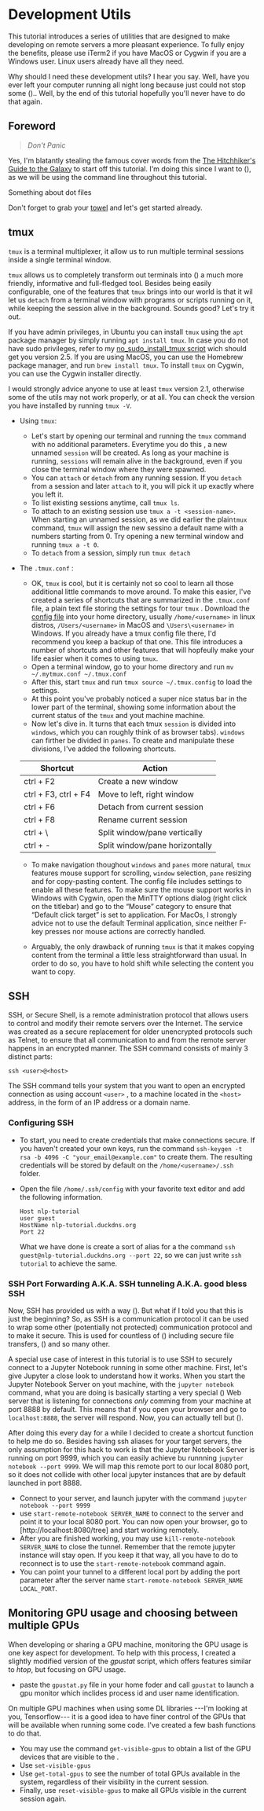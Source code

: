 #  Development Utils 

This tutorial introduces a series of utilities that are designed to make developing on remote servers a more pleasant experience. To fully enjoy the benefits, please use iTerm2 if you have MacOS or Cygwin if you are a Windows user. Linux users already have all they need.

Why should I need these development utils? I hear you say. Well, have you ever left your computer running all night long because just could not stop some ().. Well, by the end of this tutorial hopefully you'll never have to do that again.

## Foreword

> *Don't Panic*

Yes, I'm blatantly stealing the famous cover words from the [The Hitchhiker's Guide to the Galaxy](https://en.wikipedia.org/wiki/The_Hitchhiker%27s_Guide_to_the_Galaxy) to start off this tutorial. I'm doing this since I want to (), as we will be using the command line throughout this tutorial.

Something about dot files

Don't forget to grab your [towel](https://en.wikipedia.org/wiki/Towel_Day) and let's get started already.  



## tmux

`tmux` is a terminal multiplexer, it allow us to run multiple terminal sessions inside a single terminal window.  

`tmux` allows us to completely transform out terminals into () a much more friendly, informative  and full-fledged tool. Besides being easily configurable,  one of the features that `tmux` brings into our world is that it wil let us `detach` from a terminal window with programs or scripts running  on it, while keeping the session alive in the background.  Sounds good? Let's try it out.

If you have admin privileges, in Ubuntu you can install `tmux` using the `apt` package manager by simply running `apt install tmux`. In case you do not have sudo privileges, refer to my [no_sudo_install_tmux script](https://gist.github.com/epochx/2abc52902ce99c2a3c8907ccad927581) wich should get you version 2.5. If you are using MacOS, you can use the Homebrew package manager, and run `brew install tmux`. To install `tmux` on Cygwin, you can use the Cygwin installer directly.

 I would strongly advice anyone to use at least `tmux` version 2.1, otherwise some of the utils  may not work properly, or at all. You can check the version you have installed by running `tmux -V`.

- Using `tmux`:

  - Let's start by opening our terminal and running the `tmux` command with no additional parameters. Everytime you do this , a new unnamed `session` will be created. As long as your machine is running,  `sessions` will remain alive in the background, even if you close the terminal window where they were spawned. 
  - You can `attach` or `detach` from any running session.  If you `detach` from a session and later `attach` to it, you will pick it up exactly where you left it.
  - To list existing sessions anytime, call `tmux ls`.
  - To attach to an existing session use `tmux a -t <session-name>`. When starting an unnamed session, as we did earlier the plain`tmux` command,  `tmux` will assign the new sessino a default name with a numbers starting from 0. Try opening a new terminal window and running `tmux a -t 0`.
  - To `detach` from a session, simply run `tmux detach` 

- The `.tmux.conf` :

  - OK, `tmux` is cool, but it is certainly not so cool to learn all those additional little commands to move around. To make this easier, I've created a series of shortcuts that are summarized in the `.tmux.conf` file, a plain text file storing the settings for tour `tmux` . Download the [config  file](https://gist.githubusercontent.com/epochx/bb980b78cfafde90457d7202ab90502a/raw/7d6083f9c18a5b57fd10c2f871df6f4a401b1a1d/.mytmux.conf) into your home directory, usually `/home/<username>` in linux distros, `/Users/<username>` in MacOS and `\Users\<username>` in Windows\. If you already have a tmux config file there, I'd recommend you keep a backup of that one. This file introduces a number of shortcuts and other features that will hopfeully make your life easier when it comes to using `tmux`.  
  - Open a terminal window, go to your home directory and run `mv ~/.mytmux.conf ~/.tmux.conf `
  - After this,  start `tmux` and run `tmux source ~/.tmux.config` to load the settings. 
  - At this point you've probably noticed a super nice status bar in the lower part of the terminal,  showing some information about the current status of the `tmux` and yout machine machine.
  - Now let's dive in. It turns that each tmux `session` is divided into `windows`, which you can roughly think of  as browser tabs). `windows` can firther be divided in `panes`. To create and manipulate these divisions,  I've added  the following shortcuts.

  | Shortcut              | Action                         |
  | --------------------- | ------------------------------ |
  | ctrl + F2             | Create a new window            |
  | ctrl + F3,  ctrl + F4 | Move to left, right window     |
  | ctrl + F6             | Detach from current session    |
  | ctrl + F8             | Rename current session         |
  | ctrl + \              | Split window/pane vertically   |
  | ctrl + -              | Split window/pane horizontally |

  - To make navigation thoughout `windows` and `panes` more natural, `tmux` features  mouse support for scrolling, `window` selection, `pane` resizing and for copy-pasting content. The config file includes settings to enable all these features. To make sure the mouse support works in Windows with Cygwin, open the MinTTY options dialog (right click on the titlebar) and go to the “Mouse” category to ensure that “Default click target” is set to application. For MacOs, I strongly advice not to use the default Terminal application, since neither F-key presses nor mouse actions are correctly handled.

  - Arguably, the only drawback of running `tmux` is that it makes copying content from the terminal a little less straightforward than usual. In order to do so, you have to hold shift while selecting the content you want to copy.  


## SSH 

SSH, or Secure Shell, is a remote administration protocol that allows users to control and  modify their remote servers over the Internet. The service was created as a secure replacement for older unencrypted protocols such as Telnet,  to ensure that all communication to and from the remote server happens in an encrypted manner. The SSH command consists of mainly 3 distinct parts:

`ssh <user>@<host>`

The SSH command tells your system that you want to open an encrypted connection as using  account `<user>` , to a machine located in the `<host>` address, in the form of an IP address or a domain name. 

### Configuring SSH

- To start, you need to create credentials that make connections secure. If you haven't created your own keys, run the command `ssh-keygen -t rsa -b 4096 -C "your_email@example.com"` to create them. The resulting credentials will be stored by default on the `/home/<username>/.ssh` folder.

- Open the file `/home/.ssh/config` with your favorite text editor and add the following information.

  ```
  Host nlp-tutorial 
  user guest
  HostName nlp-tutorial.duckdns.org 
  Port 22
  ```

  What we have done is create a sort of alias for a the command `ssh guest@nlp-tutorial.duckdns.org --port 22`, so we can just write `ssh tutorial` to achieve the same. 

   

### SSH Port Forwarding A.K.A. SSH tunneling A.K.A. good bless SSH

Now, SSH has provided us with a way (). But what if I told you that this is just the beginning? So, as SSH is a communication protocol it can be used to wrap some other (potentially not protected) communication protocol and to make it secure. This is used for countless of () including secure file transfers, () and so many other.

A special use case of interest in this tutorial is to use SSH to securely connect to a Jupyter Notebook running in some other machine. First, let's give Jupyter a close look to understand how it works.  When you start the Jupyter Notebook Server on yout machine, with the `jupyter notebook` command, what you are doing is basically starting a very special () Web server that is listening for connections *only* comming from your machine at port 8888 by default. This means that if you open your browser and go to `localhost:8888`, the server will respond. Now, you can actually tell but (). 



 After doing this every day for a while I decided to create a shortcut function to help me do so. Besides having ssh aliases for your target servers, the only assumption for this hack to work is that the Jupyter Notebook Server is running on port 9999, which you can easily achieve bu runnning `jupyter notebook --port 9999`. We will map this remote port to our local 8080 port, so it does not collide with other local jupyter instances that are by default launched in port 8888. 

- Connect to your server, and launch jupyter with the command `jupyter notebook --port 9999` 
- use `start-remote-notebook SERVER_NAME` to connect to the server and point it to your local 8080 port. You can now open your browser, go to [http://localhost:8080/tree] and start working remotely.
- After you are finished working, you may use `kill-remote-notebook SERVER_NAME` to close the tunnel. Remember that the remote jupyter instance will stay open. If you keep it that way, all you have to do to reconnect is to use  the `start-remote-notebook` command again.
- You can point your tunnel to a different local port by adding the port parameter after the server name `start-remote-notebook SERVER_NAME LOCAL_PORT`.

## Monitoring GPU usage and choosing between multiple GPUs

When developing or sharing a GPU machine, monitoring the GPU usage is one key aspect for development. To help with this process, I created a slightly modified version of the *gpustat* script, which offers features similar to *htop*, but focusing on GPU usage.
- paste the `gpustat.py` file in your home foder and call `gpustat` to launch a gpu monitor which inclides process id and user name identification.

On multiple GPU machines when using some DL libraries ---I'm looking at you, Tensorflow---  it is a good idea to have finer control of the GPUs that will be available when running some code.  I've created a few bash functions to do that.
- You may use the command `get-visible-gpus` to obtain a list of the GPU devices that are visible to the .
- Use `set-visible-gpus `
- Use `get-total-gpus` to see the number of total GPUs available in the system, regardless of their visibility in the current session.
- Finally, use `reset-visible-gpus` to make all GPUs visible in the current session again.